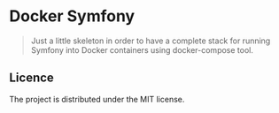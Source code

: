 # Docker Symfony
> Just a little skeleton in order to have a complete stack for running Symfony into Docker containers using docker-compose tool.

## Licence
The project is distributed under the MIT license.
